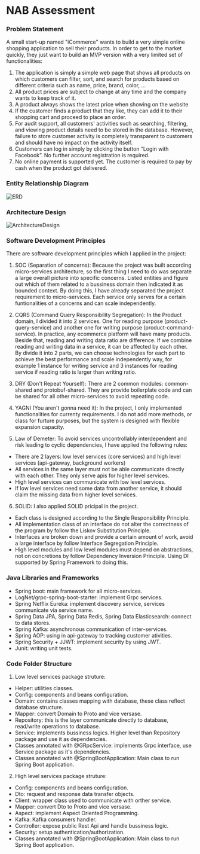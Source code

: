 # NAB Assessment

### Problem Statement
A small start-up named "iCommerce" wants to build a very simple online shopping
application to sell their products. In order to get to the market quickly, they just want to
build an MVP version with a very limited set of functionalities:
1. The application is simply a simple web page that shows all products on which
customers can filter, sort, and search for products based on different criteria such as
name, price, brand, color, ...
2. All product prices are subject to change at any time and the company wants to keep
track of it.
3. A product always shows the latest price when showing on the website
4. If the customer finds a product that they like, they can add it to their shopping cart
and proceed to place an order.
5. For audit support, all customers' activities such as searching, filtering, and viewing
product details need to be stored in the database.
However, failure to store customer activity is completely transparent to customers
and should have no impact on the activity itself.
6. Customers can log in simply by clicking the button “Login with Facebook”. No further
account registration is required.
7. No online payment is supported yet. The customer is required to pay by cash when
the product got delivered.

### Entity Relationship Diagram
![ERD](https://github.com/taivtse/nab-icommerce-assessment/blob/master/docs/ERD.png)

### Architecture Design
![ArchitectureDesign](https://github.com/taivtse/nab-icommerce-assessment/blob/master/docs/ArchitectureDesign.png)

### Software Development Principles
There are software development principles which I applied in the project:
1. SOC (Separation of concerns):
Because the project was built according micro-services architecture, so the first thing I need to do was separate a large overall picture into specific concerns. 
Listed entities and figure out which of them related to a bussiness domain then indicated it as bounded context.
By doing this, I have already separated the project requirement to micro-services. 
Each service only serves for a certain funtionalities of a concerns and can scale independently.

2. CQRS (Command Query Responsibility Segregation):
In the Product domain, I divided it into 2 services. One for reading purpose (product-query-service) and another one for writing purpose (product-command-service).
In practice, any ecommerce platform will have many products. Beside that, reading and writing data ratio are difference. If we combine reading and writing data in a service, it can be affected by each other.
By divide it into 2 parts, we can choose technologies for each part to achieve the best performance and scale independently way, for example 1 instance for writing service and 3 instances for reading service if reading ratio is larger than writing ratio.

3. DRY (Don't Repeat Yourself):
There are 2 common modules: common-shared and protobuf-shared. They are provide boilerplate code and can be shared for all other micro-services to avoid repeating code.

4. YAGNI (You aren't gonna need it):
In the project, I only implemented functionalities for currenty requirements. I do not add more methods, or class for furture purposes, but the system is designed with flexible expansion capacity.

5. Law of Demeter:
To avoid services uncontrollably interdependent and risk leading to cyclic dependencies, I have applied the following rules: 
* There are 2 layers: low level services (core services) and high level services (api-gateway, background workers)
* All services in the same layer must not be able communicate directly with each other. They only serve apis for higher level services.
* High level services can communicate with low level services.
* If low level services need some data from another service, it should claim the missing data from higher level services.

6. SOLID:
I also applied SOLID pricipal in the project.
* Each class is designed according to the Single Responsibility Principle.
* All implementation class of an interface do not alter the correctness of the program by follow the Liskov Substitution Principle.
* Interfaces are broken down and provide a certain amount of work, avoid a large interface by follow Interface Segregation Principle.
* High level modules and low level modules must depend on abstractions, not on concretions by follow Dependency Inversion Principle. Using DI supported by Spring Framework to doing this.

### Java Libraries and Frameworks
* Spring boot: main framework for all micro-services.
* LogNet/grpc-spring-boot-starter: implement Grpc services.
* Spring Netflix Eureka: implement discovery service, services communicate via service name.
* Spring Data JPA, Spring Data Redis, Spring Data Elasticsearch: connect to data stores.
* Spring Kafka: asynchronous communication of inter-services.
* Spring AOP: using in api-gateway to tracking customer ativities.
* Spring Security + JJWT: implement security by using JWT. 
* Junit: writing unit tests.

### Code Folder Structure
1. Low level services package struture:
* Helper: utilities classes.
* Config: components and beans configuration.
* Domain: contains classes mapping with database, these class reflect database structure.
* Mapper: convert Domain to Proto and vice versase.
* Repository: this is the layer communicate directly to database, read/write operations to database.
* Service: implements bussiness logics. Higher level than Repository package and use it as dependencies.
* Classes annotated with @GRpcService: implements Grpc interface, use Service package as it's dependencies.
* Classes annotated with @SpringBootApplication: Main class to run Spring Boot application.

2. High level services package struture:
* Config: components and beans configuration.
* Dto: request and response data transfer objects.
* Client: wrapper class used to communicate with orther service.
* Mapper: convert Dto to Proto and vice versase.
* Aspect: implement Aspect Oriented Programming.
* Kafka: Kafka consumers handler.
* Controller: expose public Rest Api and handle bussiness logic.
* Security: setup authentication/authorization.
* Classes annotated with @SpringBootApplication: Main class to run Spring Boot application.
